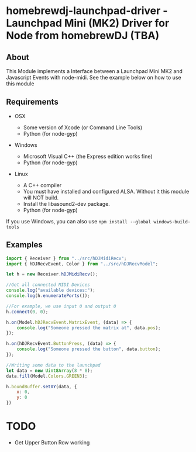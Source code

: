 # homebrewdj-launchpad-driver - Launchpad Mini (MK2) Driver for Node from homebrewDJ (TBA)

## About
This Module implements a Interface between a Launchpad Mini MK2 and Javascript Events with node-midi. See the example below on how to use this module

## Requirements
- OSX
  - Some version of Xcode (or Command Line Tools)
  - Python (for node-gyp)

- Windows
    -   Microsoft Visual C++ (the Express edition works fine)
    -   Python (for node-gyp)

- Linux
    - A C++ compiler
    - You must have installed and configured ALSA. Without it this module will NOT build.
    - Install the libasound2-dev package.
    - Python (for node-gyp)

If you use Windows, you can also use ```npm install --global windows-build-tools```

## Examples
```javascript
import { Receiver } from "../src/hDJMidiRecv";
import { hDJRecvEvent, Color } from "../src/hDJRecvModel";

let h = new Receiver.hDJMidiRecv();

//Get all connected MIDI Devices
console.log("available devices:");
console.log(h.enumeratePorts());

//For example, we use input 0 and output 0
h.connect(0, 0);

h.on(Model.hDJRecvEvent.MatrixEvent, (data) => {
    console.log("Someone pressed the matrix at", data.pos);
});

h.on(hDJRecvEvent.ButtonPress, (data) => {
    console.log("Someone pressed the button", data.button);
});

//Writing some data to the launchpad
let data = new Uint8Array(8 * 8);
data.fill(Model.Colors.GREEN3);

h.boundBuffer.setXY(data, {
    x: 0,
    y: 0
})
```

# TODO
- Get Upper Button Row working